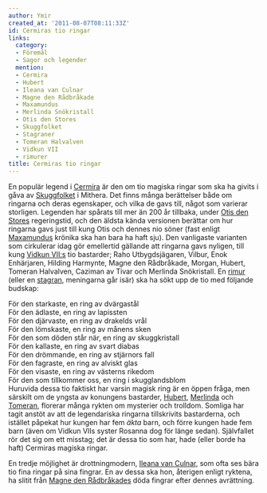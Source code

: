 ```yaml
---
author: Ymir
created_at: '2011-08-07T08:11:33Z'
id: Cermiras tio ringar
links:
  category:
  - Föremål
  - Sagor och legender
  mention:
  - Cermira
  - Hubert
  - Ileana van Culnar
  - Magne den Rådbråkade
  - Maxamundus
  - Merlinda Snökristall
  - Otis den Stores
  - Skuggfolket
  - Stagraner
  - Tomeran Halvalven
  - Vidkun VII
  - rimurer
title: Cermiras tio ringar
---
```


En populär legend i [Cermira] är den om tio magiska ringar som ska ha givits i gåva av [Skuggfolket]
i Mithera. Det finns många berättelser både om ringarna och deras egenskaper, och vilka de gavs
till, något som varierar storligen. Legenden har spårats till mer än 200 år tillbaka, under [Otis
den Stores] regeringstid, och den äldsta kända versionen berättar om hur ringarna gavs just till
kung Otis och dennes nio söner (fast enligt [Maxamundus] krönika ska han bara ha haft sju). Den
vanligaste varianten som cirkulerar idag gör emellertid gällande att ringarna gavs nyligen, till
kung [Vidkun VII:s] tio bastarder; Raho Utbygdsjägaren, Vilbur, Enok Enhärjaren, Hilding Harmynte,
Magne den Rådbråkade, Morgan, Hubert, Tomeran Halvalven, Caziman av Tivar och Merlinda Snökristall.
En [rimur] (eller en [stagran], meningarna går isär) ska ha sökt upp de tio med följande budskap:

För den starkaste, en ring av dvärgastål\
För den ädlaste, en ring av lapissten\
För den djärvaste, en ring av drakelds vrål\
För den lömskaste, en ring av månens sken\
För den som döden står när, en ring av skuggkristall\
För den kallaste, en ring av svart diabas\
För den drömmande, en ring av stjärnors fall\
För den fagraste, en ring av alviskt glas\
För den visaste, en ring av västerns rikedom\
För den som tillkommer oss, en ring i skugglandsblom\
Huruvida dessa tio faktiskt har varsin magisk ring är en öppen fråga, men särskilt om de yngsta av
konungens bastarder, [Hubert], [Merlinda] och [Tomeran], florerar många rykten om mysterier och
trolldom. Somliga har tagit anstöt av att de legendariska ringarna tillskrivits bastarderna, och
istället påpekat hur kungen har fem *äkta* barn, och förre kungen hade fem barn (även om Vidkun VIIs
syster Rosanna dog för länge sedan). Självfallet rör det sig om ett misstag; det är dessa tio som
har, hade (eller borde ha haft) Cermiras magiska ringar.

En tredje möjlighet är drottningmodern, [Ileana van Culnar], som ofta ses bära tio fina ringar på
sina fingrar. En av dessa ska hon, återigen enligt ryktena, ha slitit från [Magne den Rådbråkades]
döda fingrar efter dennes avrättning.

  [Cermira]: Cermira
  [Skuggfolket]: Skuggfolket
  [Otis den Stores]: Otis_den_Stores
  [Maxamundus]: Maxamundus
  [Vidkun VII:s]: Vidkun_VII
  [rimur]: rimurer
  [stagran]: Stagraner
  [Hubert]: Hubert
  [Merlinda]: Merlinda_Snökristall
  [Tomeran]: Tomeran_Halvalven
  [Ileana van Culnar]: Ileana_van_Culnar
  [Magne den Rådbråkades]: Magne_den_Rådbråkade
